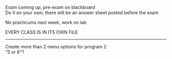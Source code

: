 Exam coming up, pre-exam on blackboard  
Do it on your own, there will be an answer sheet posted before the exam
 
No practicums next week, work on lab
 
EVERY CLASS IS IN ITS OWN FILE
 
-------------------------------------------------------------------------------------------------------------
 
Create more than 2 menu options for program 2  
"5 or 6"?